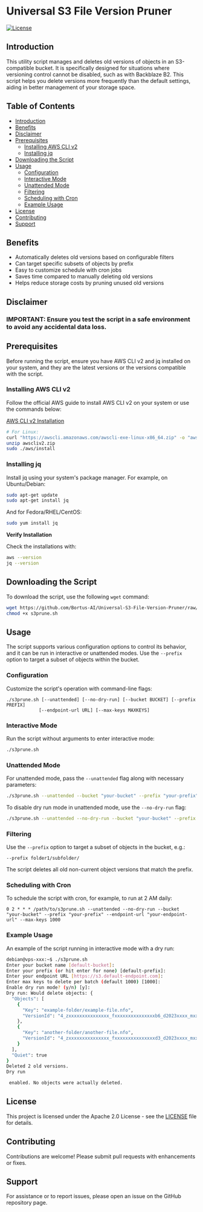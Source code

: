 # Universal S3 File Version Pruner 

[![License](https://img.shields.io/github/license/navyfighter12/S3Prune-UniversalFileVersionTool?label=license&style=flat-square)](LICENSE)

## Introduction

This utility script manages and deletes old versions of objects in an S3-compatible bucket. It is specifically designed for situations where versioning control cannot be disabled, such as with Backblaze B2. This script helps you delete versions more frequently than the default settings, aiding in better management of your storage space.

## Table of Contents

- [Introduction](#introduction)
- [Benefits](#benefits)
- [Disclaimer](#disclaimer)
- [Prerequisites](#prerequisites)
  - [Installing AWS CLI v2](#installing-aws-cli-v2)
  - [Installing jq](#installing-jq)
- [Downloading the Script](#downloading-the-script)
- [Usage](#usage)
  - [Configuration](#configuration)
  - [Interactive Mode](#interactive-mode)
  - [Unattended Mode](#unattended-mode)
  - [Filtering](#filtering)
  - [Scheduling with Cron](#scheduling-with-cron)
  - [Example Usage](#example-usage)
- [License](#license)
- [Contributing](#contributing)
- [Support](#support)

## Benefits

- Automatically deletes old versions based on configurable filters
- Can target specific subsets of objects by prefix  
- Easy to customize schedule with cron jobs
- Saves time compared to manually deleting old versions
- Helps reduce storage costs by pruning unused old versions

## **Disclaimer**

### **IMPORTANT: Ensure you test the script in a safe environment to avoid any accidental data loss.**

## Prerequisites

Before running the script, ensure you have AWS CLI v2 and jq installed on your system, and they are the latest versions or the versions compatible with the script.

### Installing AWS CLI v2

Follow the official AWS guide to install AWS CLI v2 on your system or use the commands below:

[AWS CLI v2 Installation](https://docs.aws.amazon.com/cli/latest/userguide/install-cliv2.html)

```sh
# For Linux:
curl "https://awscli.amazonaws.com/awscli-exe-linux-x86_64.zip" -o "awscliv2.zip"
unzip awscliv2.zip
sudo ./aws/install
```

### Installing jq

Install jq using your system's package manager. For example, on Ubuntu/Debian:

```sh
sudo apt-get update
sudo apt-get install jq
```

And for Fedora/RHEL/CentOS:

```sh
sudo yum install jq
```

**Verify Installation**

Check the installations with:

```sh
aws --version
jq --version
```

## Downloading the Script

To download the script, use the following `wget` command:

```sh
wget https://github.com/Bortus-AI/Universal-S3-File-Version-Pruner/raw/main/s3prune.sh
chmod +x s3prune.sh
```

## Usage

The script supports various configuration options to control its behavior, and it can be run in interactive or unattended modes. Use the `--prefix` option to target a subset of objects within the bucket.

### Configuration

Customize the script's operation with command-line flags:

```
./s3prune.sh [--unattended] [--no-dry-run] [--bucket BUCKET] [--prefix PREFIX]
            [--endpoint-url URL] [--max-keys MAXKEYS] 
```

### Interactive Mode

Run the script without arguments to enter interactive mode:

```sh
./s3prune.sh
```

### Unattended Mode

For unattended mode, pass the `--unattended` flag along with necessary parameters:

```sh
./s3prune.sh --unattended --bucket "your-bucket" --prefix "your-prefix" --endpoint-url "your-endpoint-url" --max-keys 1000
```

To disable dry run mode in unattended mode, use the `--no-dry-run` flag:

```sh
./s3prune.sh --unattended --no-dry-run --bucket "your-bucket" --prefix "your-prefix" --endpoint-url "your-endpoint-url" --max-keys 1000
```

### Filtering

Use the `--prefix` option to target a subset of objects in the bucket, e.g.:

```
--prefix folder1/subfolder/
```

The script deletes all old non-current object versions that match the prefix.

### Scheduling with Cron

To schedule the script with cron, for example, to run at 2 AM daily:

```cron
0 2 * * * /path/to/s3prune.sh --unattended --no-dry-run --bucket "your-bucket" --prefix "your-prefix" --endpoint-url "your-endpoint-url" --max-keys 1000
```

### Example Usage

An example of the script running in interactive mode with a dry run:

```sh
debian@vps-xxx:~$ ./s3prune.sh 
Enter your bucket name [default-bucket]: 
Enter your prefix (or hit enter for none) [default-prefix]: 
Enter your endpoint URL [https://s3.default-endpoint.com]: 
Enter max keys to delete per batch (default 1000) [1000]: 
Enable dry run mode? (y/n) [y]: 
Dry run: Would delete objects: {
  "Objects": [
    {
      "Key": "example-folder/example-file.nfo",
      "VersionId": "4_zxxxxxxxxxxxxxxx_fxxxxxxxxxxxxxxxb6_d2023xxxx_mxxxxxx_c005_vxxxxxxx_txxxx_u0xxxxxxxxxxx"
    },
    {
      "Key": "another-folder/another-file.nfo",
      "VersionId": "4_zxxxxxxxxxxxxxxx_fxxxxxxxxxxxxxxxd3_d2023xxxx_mxxxxxx_c005_vxxxxxxx_txxxx_u0xxxxxxxxxxx"
    }
  ],
  "Quiet": true
}
Deleted 2 old versions.
Dry run

 enabled. No objects were actually deleted.
```

## License

This project is licensed under the Apache 2.0 License - see the [LICENSE](LICENSE) file for details.

## Contributing

Contributions are welcome! Please submit pull requests with enhancements or fixes.

## Support

For assistance or to report issues, please open an issue on the GitHub repository page.
